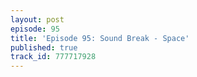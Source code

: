 ```yaml
---
layout: post
episode: 95
title: 'Episode 95: Sound Break - Space'
published: true
track_id: 777717928
---
```

<div class='list post-player' track='{{page.track_id}}'></div>
